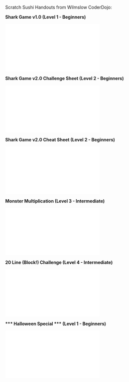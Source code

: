 Scratch Sushi Handouts from Wilmslow CoderDojo:

**Shark Game v1.0 (Level 1 - Beginners)**

![download here](WCD_01_Shark_Game_Level_v1.pdf "download here")

**Shark Game v2.0 Challenge Sheet (Level 2 - Beginners)**

![download here](WCD_02_Shark_Game_v2.pdf "download here")

**Shark Game v2.0 Cheat Sheet (Level 2 - Beginners)**

![download here](WCD_02_Shark_Game_v2.pdf "download here")

**Monster Multiplication (Level 3 - Intermediate)**

![download here](WCD_03_Monster_Multiplication.pdf "download here")

**20 Line (Block\!) Challenge (Level 4 - Intermediate)**

![download here](WCD_04_20_Line_Challenge.pdf "download here")

**\*\*\* Halloween Special \*\*\* (Level 1 - Beginners)**

![download here](WCD_01_Halloween_Special.pdf "download here")
